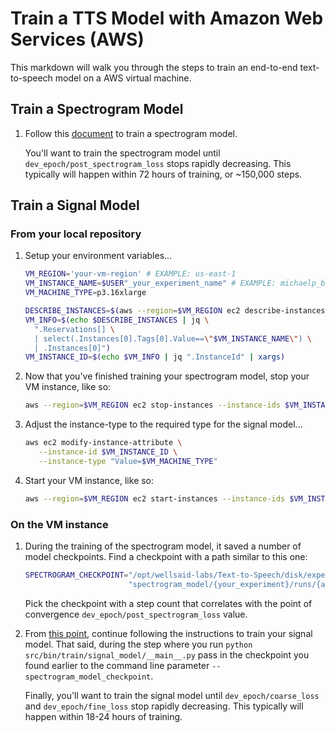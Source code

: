 # Train a TTS Model with Amazon Web Services (AWS)

This markdown will walk you through the steps to train an end-to-end text-to-speech model
on a AWS virtual machine.

## Train a Spectrogram Model

1. Follow this [document](TRAIN_MODEL_AWS.md) to train a spectrogram model.

   You'll want to train the spectrogram model until `dev_epoch/post_spectrogram_loss` stops
   rapidly decreasing. This typically will happen within 72 hours of training, or \~150,000 steps.

## Train a Signal Model

### From your local repository

1. Setup your environment variables...

   ```bash
   VM_REGION='your-vm-region' # EXAMPLE: us-east-1
   VM_INSTANCE_NAME=$USER"_your_experiment_name" # EXAMPLE: michaelp_baseline
   VM_MACHINE_TYPE=p3.16xlarge
   ```

   ```bash
   DESCRIBE_INSTANCES=$(aws --region=$VM_REGION ec2 describe-instances)
   VM_INFO=$(echo $DESCRIBE_INSTANCES | jq \
     ".Reservations[] \
     | select(.Instances[0].Tags[0].Value==\"$VM_INSTANCE_NAME\") \
     | .Instances[0]")
   VM_INSTANCE_ID=$(echo $VM_INFO | jq ".InstanceId" | xargs)
   ```

1. Now that you've finished training your spectrogram model, stop your VM instance, like so:

   ```bash
   aws --region=$VM_REGION ec2 stop-instances --instance-ids $VM_INSTANCE_ID
   ```

1. Adjust the instance-type to the required type for the signal model...

   ```bash
   aws ec2 modify-instance-attribute \
      --instance-id $VM_INSTANCE_ID \
      --instance-type "Value=$VM_MACHINE_TYPE"
   ```

1. Start your VM instance, like so:

   ```bash
   aws --region=$VM_REGION ec2 start-instances --instance-ids $VM_INSTANCE_ID
   ```

### On the VM instance

1. During the training of the spectrogram model, it saved a number of model checkpoints. Find
   a checkpoint with a path similar to this one:

   ```bash
   SPECTROGRAM_CHECKPOINT="/opt/wellsaid-labs/Text-to-Speech/disk/experiments/" \
                          "spectrogram_model/{your_experiment}/runs/{a_run}/checkpoints/step-*.pt"
   ```

   Pick the checkpoint with a step count that correlates with the point of convergence
   `dev_epoch/post_spectrogram_loss` value.

2. From [this point](TRAIN_MODEL_AWS.md#on-the-vm-instance-1), continue following the instructions
   to train your signal model. That said, during the step where you run
   `python src/bin/train/signal_model/__main__.py` pass in the checkpoint you found earlier
   to the command line parameter `--spectrogram_model_checkpoint`.

   Finally, you'll want to train the signal model until `dev_epoch/coarse_loss` and
   `dev_epoch/fine_loss` stop rapidly decreasing. This typically will happen within 18-24 hours of
   training.
